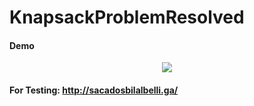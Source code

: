# KnapsackProblemResolved

#### Demo
<div align="center">
   <img src="https://github.com/Bilal-Belli/KnapsackProblem/assets/74218805/c40f2db8-b58b-4d29-98ce-1826188bd758">
</div>

#### For Testing: http://sacadosbilalbelli.ga/
